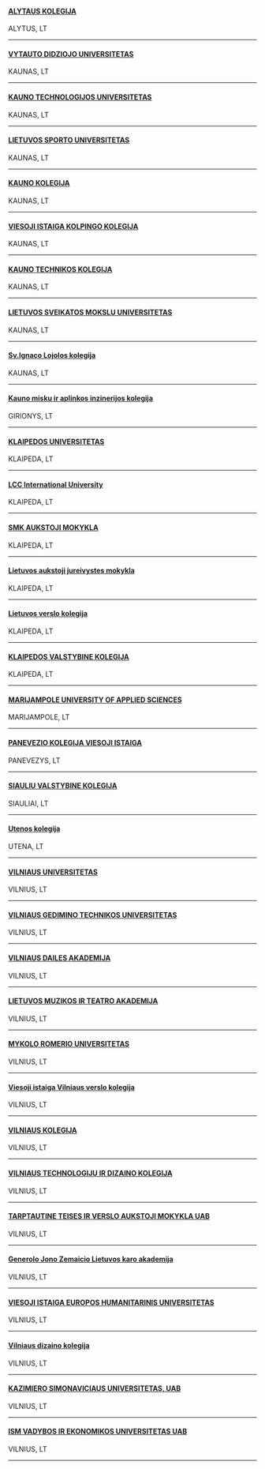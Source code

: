 <h4>
  <a href="//www.akolegija.lt">
    ALYTAUS KOLEGIJA
  </a>
</h4>
ALYTUS, LT

---
<h4>
  <a href="//www.vdu.lt">
    VYTAUTO DIDZIOJO UNIVERSITETAS
  </a>
</h4>
KAUNAS, LT

---
<h4>
  <a href="//ktu.edu">
    KAUNO TECHNOLOGIJOS UNIVERSITETAS
  </a>
</h4>
KAUNAS, LT

---
<h4>
  <a href="//www.lsu.lt">
    LIETUVOS SPORTO UNIVERSITETAS
  </a>
</h4>
KAUNAS, LT

---
<h4>
  <a href="//www.kaunokolegija.lt">
    KAUNO KOLEGIJA
  </a>
</h4>
KAUNAS, LT

---
<h4>
  <a href="//www.kolping.lt">
    VIESOJI ISTAIGA KOLPINGO KOLEGIJA
  </a>
</h4>
KAUNAS, LT

---
<h4>
  <a href="//www.ktk.lt">
    KAUNO TECHNIKOS KOLEGIJA
  </a>
</h4>
KAUNAS, LT

---
<h4>
  <a href="//www.lsmuni.lt">
    LIETUVOS SVEIKATOS MOKSLU UNIVERSITETAS
  </a>
</h4>
KAUNAS, LT

---
<h4>
  <a href="//www.ilk.lt">
    Sv.Ignaco Lojolos kolegija
  </a>
</h4>
KAUNAS, LT

---
<h4>
  <a href="//www.kmaik.lt">
    Kauno misku ir aplinkos inzinerijos kolegija
  </a>
</h4>
GIRIONYS, LT

---
<h4>
  <a href="//www.ku.lt">
    KLAIPEDOS UNIVERSITETAS
  </a>
</h4>
KLAIPEDA, LT

---
<h4>
  <a href="//www.lcc.lt">
    LCC International University
  </a>
</h4>
KLAIPEDA, LT

---
<h4>
  <a href="//www.smk.lt">
    SMK AUKSTOJI MOKYKLA
  </a>
</h4>
KLAIPEDA, LT

---
<h4>
  <a href="http://www.lajm.lt">
    Lietuvos aukstoji jureivystes mokykla
  </a>
</h4>
KLAIPEDA, LT

---
<h4>
  <a href="//www.ltvk.lt">
    Lietuvos verslo kolegija
  </a>
</h4>
KLAIPEDA, LT

---
<h4>
  <a href="//www.kvk.lt">
    KLAIPEDOS VALSTYBINE KOLEGIJA
  </a>
</h4>
KLAIPEDA, LT

---
<h4>
  <a href="//www.marko.lt">
    MARIJAMPOLE UNIVERSITY OF APPLIED SCIENCES
  </a>
</h4>
MARIJAMPOLE, LT

---
<h4>
  <a href="//www.panko.lt">
    PANEVEZIO KOLEGIJA VIESOJI ISTAIGA
  </a>
</h4>
PANEVEZYS, LT

---
<h4>
  <a href="//www.svako.lt">
    SIAULIU VALSTYBINE KOLEGIJA
  </a>
</h4>
SIAULIAI, LT

---
<h4>
  <a href="//www.utenos-kolegija.lt">
    Utenos kolegija
  </a>
</h4>
UTENA, LT

---
<h4>
  <a href="http://www.vu.lt">
    VILNIAUS UNIVERSITETAS
  </a>
</h4>
VILNIUS, LT

---
<h4>
  <a href="//www.vilniustech.lt">
    VILNIAUS GEDIMINO TECHNIKOS UNIVERSITETAS
  </a>
</h4>
VILNIUS, LT

---
<h4>
  <a href="//www.vda.lt">
    VILNIAUS DAILES AKADEMIJA
  </a>
</h4>
VILNIUS, LT

---
<h4>
  <a href="//www.lmta.lt">
    LIETUVOS MUZIKOS IR TEATRO AKADEMIJA
  </a>
</h4>
VILNIUS, LT

---
<h4>
  <a href="//www.mruni.eu">
    MYKOLO ROMERIO UNIVERSITETAS
  </a>
</h4>
VILNIUS, LT

---
<h4>
  <a href="//www.kolegija.lt">
    Viesoji istaiga Vilniaus verslo kolegija
  </a>
</h4>
VILNIUS, LT

---
<h4>
  <a href="//www.viko.lt">
    VILNIAUS KOLEGIJA
  </a>
</h4>
VILNIUS, LT

---
<h4>
  <a href="//www.vtdko.lt">
    VILNIAUS TECHNOLOGIJU IR DIZAINO KOLEGIJA
  </a>
</h4>
VILNIUS, LT

---
<h4>
  <a href="//www.ttvam.lt">
    TARPTAUTINE TEISES IR VERSLO AUKSTOJI MOKYKLA UAB
  </a>
</h4>
VILNIUS, LT

---
<h4>
  <a href="//www.lka">
    Generolo Jono Zemaicio Lietuvos karo akademija
  </a>
</h4>
VILNIUS, LT

---
<h4>
  <a href="//www.ehu.lt">
    VIESOJI ISTAIGA EUROPOS HUMANITARINIS UNIVERSITETAS
  </a>
</h4>
VILNIUS, LT

---
<h4>
  <a href="//www.dizainokolegija.lt">
    Vilniaus dizaino kolegija
  </a>
</h4>
VILNIUS, LT

---
<h4>
  <a href="//www.ksu.lt">
    KAZIMIERO SIMONAVICIAUS UNIVERSITETAS, UAB
  </a>
</h4>
VILNIUS, LT

---
<h4>
  <a href="//www.ism.lt">
    ISM VADYBOS IR EKONOMIKOS UNIVERSITETAS UAB
  </a>
</h4>
VILNIUS, LT

---